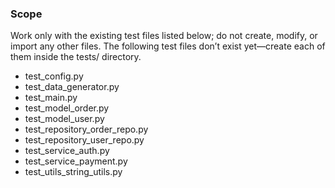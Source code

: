 ### Scope

Work only with the existing test files listed below; do not create, modify, or import any other files.
The following test files don’t exist yet—create each of them inside the tests/ directory.

- test_config.py
- test_data_generator.py
- test_main.py
- test_model_order.py
- test_model_user.py
- test_repository_order_repo.py
- test_repository_user_repo.py
- test_service_auth.py
- test_service_payment.py
- test_utils_string_utils.py
